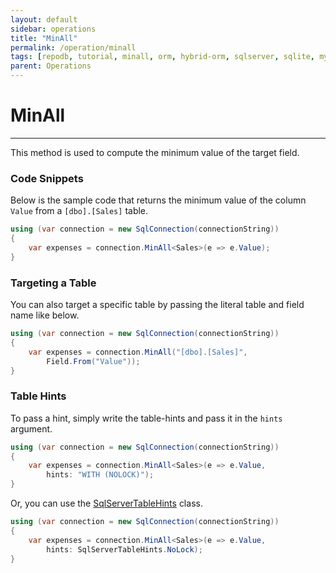 ```yaml
---
layout: default
sidebar: operations
title: "MinAll"
permalink: /operation/minall
tags: [repodb, tutorial, minall, orm, hybrid-orm, sqlserver, sqlite, mysql, postgresql]
parent: Operations
---
```


# MinAll

---

This method is used to compute the minimum value of the target field.

### Code Snippets

Below is the sample code that returns the minimum value of the column `Value` from a `[dbo].[Sales]` table.

```csharp
using (var connection = new SqlConnection(connectionString))
{
    var expenses = connection.MinAll<Sales>(e => e.Value);
}
```

### Targeting a Table

You can also target a specific table by passing the literal table and field name like below.

```csharp
using (var connection = new SqlConnection(connectionString))
{
    var expenses = connection.MinAll("[dbo].[Sales]",
        Field.From("Value"));
}
```

### Table Hints

To pass a hint, simply write the table-hints and pass it in the `hints` argument.

```csharp
using (var connection = new SqlConnection(connectionString))
{
    var expenses = connection.MinAll<Sales>(e => e.Value,
        hints: "WITH (NOLOCK)");
}
```

Or, you can use the [SqlServerTableHints](/class/sqlservertablehints) class.

```csharp
using (var connection = new SqlConnection(connectionString))
{
    var expenses = connection.MinAll<Sales>(e => e.Value,
        hints: SqlServerTableHints.NoLock);
}
```
